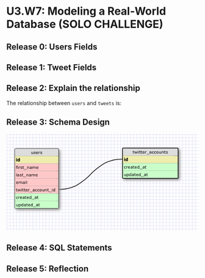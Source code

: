 # U3.W7: Modeling a Real-World Database (SOLO CHALLENGE)

## Release 0: Users Fields
<!-- user_name, compose Tweet, follow -->

## Release 1: Tweet Fields
<!-- updated_at, created_at -->

## Release 2: Explain the relationship
The relationship between `users` and `tweets` is: 
<!-- each user name is displayed with their tweet. Other users are then able to favorite or repost the tweet. -->

## Release 3: Schema Design
<!-- Include your image (inline) of your schema -->
 <img src="https://github.com/Spiritninja66/phase_0_unit_3/blob/master/week_7/3_model_one_to_many_solo_challenge/img/solo.jpg">

## Release 4: SQL Statements
<!-- Include your SQL Statements. How can you make markdown files show blocks of code? -->

## Release 5: Reflection
<!-- This challenge seemed simple. I just hope i grasped the concept behind understanding twitter 
and the way I represented it in my design. Twitter felt similar to facebook, except that twitter would focus more un just status updating.  -->